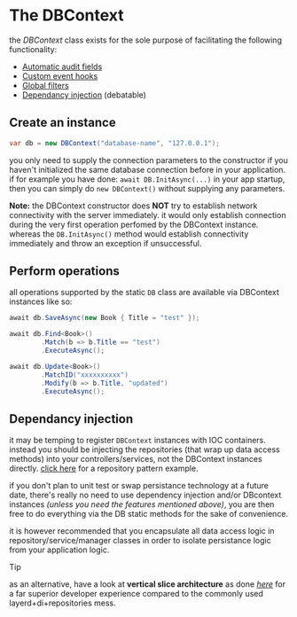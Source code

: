 # The DBContext

the *DBContext* class exists for the sole purpose of facilitating the following functionality:

- [Automatic audit fields](DB-Instances-Audit-Fields.md)
- [Custom event hooks](DB-Instances-Event-Hooks.md)
- [Global filters](DB-Instances-Global-Filters.md)
- [Dependancy injection](DB-Instances.md#dependancy-injection) (debatable)

## Create an instance

```csharp
var db = new DBContext("database-name", "127.0.0.1");
```
you only need to supply the connection parameters to the constructor if you haven't initialized the same database connection before in your application. 
if for example you have done: `await DB.InitAsync(...)` in your app startup, then you can simply do `new DBContext()` without supplying any parameters.

**Note:**
the DBContext constructor does **NOT** try to establish network connectivity with the server immediately. it would only establish connection during the very first operation perfomed by the DBContext instance. whereas the `DB.InitAsync()` method would establish connectivity immediately and throw an exception if unsuccessful.

## Perform operations

all operations supported by the static `DB` class are available via DBContext instances like so:
```csharp
await db.SaveAsync(new Book { Title = "test" });

await db.Find<Book>()
        .Match(b => b.Title == "test")
        .ExecuteAsync();

await db.Update<Book>()
        .MatchID("xxxxxxxxxx")
        .Modify(b => b.Title, "updated")
        .ExecuteAsync();
```

## Dependancy injection

it may be temping to register `DBContext` instances with IOC containers. instead you should be injecting the repositories (that wrap up data access methods) into your controllers/services, not the DBContext instances directly. [click here](https://github.com/dj-nitehawk/MongoDB-Entities-Repository-Pattern) for a repository pattern example.

if you don't plan to unit test or swap persistance technology at a future date, there's really no need to use dependency injection and/or DBcontext instances *(unless you need the features mentioned above)*, you are then free to do everything via the DB static methods for the sake of convenience.

it is however recommended that you encapsulate all data access logic in repository/service/manager classes in order to isolate persistance logic from your application logic.

> [!tip]
> as an alternative, have a look at **vertical slice architecture** as done [_here_](https://github.com/dj-nitehawk/MongoWebApiStarter) for a far superior developer experience compared to the commonly used layerd+di+repositories mess.